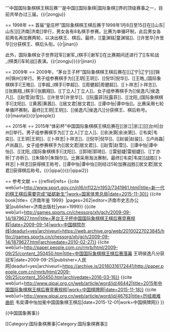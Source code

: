 '''中国国际象棋棋王棋后赛'''是中国[[国际象棋|国际象棋]]界的顶级赛事之一，目前共举办过三届。{{r|zongju}}

== 1998年 ==
首届“皇庄杯”国际象棋棋王棋后赛于1998年1月8日至15日在[[山东|山东]][[济南|济南]]举行，男女各有8名棋手参赛。比赛为单循环制，此后男女各前两名再加赛两轮，以决出棋王、棋后。最终，[[童渊铭|童渊铭]]、[[许昱华|许昱华]]分获棋王、棋后头衔。{{r|jinan}}

此外，国际象棋女子世界冠军[[谢军_(棋手)|谢军]]在比赛期间还进行了[[车轮战_(棋类)|车轮战]]表演。{{r|zongju}}{{r|jinan}}

== 2009年 ==
2009年，“茅台王子杯”国际象棋棋王棋后赛在[[辽宁|辽宁]][[锦州|锦州]]举行。男子组参赛棋手为[[王玥|王玥]]、[[倪华|倪华]]、[[王皓_(国际象棋棋手)|王皓]]、[[李超_(棋手)|李超]]、[[周健超|周健超]]、[[卜祥志|卜祥志]]、[[张鹏翔_(棋手)|张鹏翔]]、[[丁立人|丁立人]]，女子组参赛棋手为[[侯逸凡|侯逸凡]]、[[赵雪|赵雪]]、[[许昱华|许昱华]]、[[阮露菲|阮露菲]]、[[沈阳_(国际象棋棋手)|沈阳]]、[[黄茜|黄茜]]、[[居文君|居文君]]、[[谭中怡|谭中怡]]。比赛采用七轮单循环赛制，最终[[王玥|王玥]]、[[侯逸凡|侯逸凡]]分获棋王、棋后称号。{{r|maotai}}{{r|people}}

== 2015年 ==
2015年“体彩杯”中国国际象棋棋王棋后赛在[[浙江|浙江]][[台州|台州]]举行。男子组参赛棋手为[[丁立人|丁立人]]、[[余泱漪|余泱漪]]、[[韦奕|韦奕]]、[[王玥|王玥]]、[[卜祥志|卜祥志]]、[[倪华|倪华]]、[[赵骏|赵骏]]、[[卢尚磊|卢尚磊]]，女子组参赛棋手为[[居文君|居文君]]、[[赵雪|赵雪]]、[[谭中怡|谭中怡]]、[[沈阳_(国际象棋棋手)|沈阳]]、[[郭琦|郭琦]]、[[雷挺婕|雷挺婕]]、[[丁亦昕|丁亦昕]]、[[朱锦尔|朱锦尔]]。比赛采用淘汰赛制，最终[[韦奕|韦奕]]战胜[[卜祥志|卜祥志]]获得棋王称号，[[谭中怡|谭中怡]]则经过5轮加赛战胜[[居文君|居文君]]获得棋后称号。{{r|qipai}}{{r|qipai2}}

== 参考文献 ==
{{reflist|refs=
<ref name=zongju>{{cite web|url=http://www.sport.gov.cn/n16/n1122/n1953/7341961.html|title=新一代的棋王棋后需要完成“砥砺新生”|work=国家体育总局|date=2015-11-30}}</ref>
<ref name=jinan>{{cite book|title=《济南年鉴 1999》|pages=262|editor=济南市史志办公室|publisher=济南出版社|year=1999}}</ref>
<ref name=maotai>{{cite web|url=http://games.sports.cn/chessorg/xh/gch/2009-09-14/1879627.html|title=茅台王子杯中国国际象棋棋王棋后赛竞赛规程|date=2009-09-14|work=中国棋院在线|deadurl=yes|archiveurl=https://web.archive.org/web/20100227023845/http://games.sports.cn/chessorg/xh/gch/2009-09-14/1879627.html|archivedate=2010-02-27}}</ref>
<ref name=people>{{cite web|url=http://paper.people.com.cn/rmrb/html/2009-09/25/content_350450.htm|title=中国国际象棋棋王棋后赛落幕 王玥侯逸凡分获冠军|date=2009-09-25|publisher=人民网|deadurl=yes|archiveurl=https://archive.is/20160316172441/http://paper.people.com.cn/rmrb/html/2009-09/25/content_350450.htm|archivedate=2016-03-16}}</ref>
<ref name=qipai>{{cite web|url=http://www.qipai.org.cn/web/article/word/id/46442|title=2015年中国国际象棋棋王棋后赛竞赛规程|work=中国棋牌网|date=2015-11-18}}</ref>
<ref name=qipai2>{{cite web|url=http://www.qipai.org.cn/web/article/word/id/46763|title=历经艰难曲折 韦奕谭中怡加冕中国国象棋王棋后|date=2015-12-01|work=中国棋牌网}}</ref>
}}

{{中国国象赛事}}

[[Category:国际象棋赛事|Category:国际象棋赛事]]